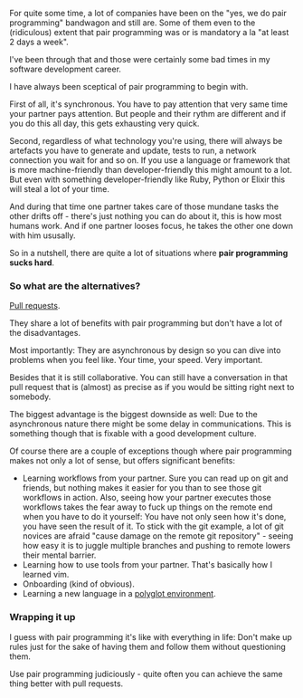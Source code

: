 For quite some time, a lot of companies have been on the "yes, we do pair programming" bandwagon and still are. Some of them even to the (ridiculous) extent that pair programming was or is mandatory a la "at least 2 days a week".

I've been through that and those were certainly some bad times in my software development career.

I have always been sceptical of pair programming to begin with.

First of all, it's synchronous. You have to pay attention that very same time your partner pays attention. But people and their rythm are different and if you do this all day, this gets exhausting very quick.

Second, regardless of what technology you're using, there will always be artefacts you have to generate and update, tests to run, a network connection you wait for and so on. If you use a language or framework that is more machine-friendly than developer-friendly this might amount to a lot. But even with something developer-friendly like Ruby, Python or Elixir this will steal a lot of your time.

And during that time one partner takes care of those mundane tasks the other drifts off - there's just nothing you can do about it, this is how most humans work. And if one partner looses focus, he takes the other one down with him ususally.

So in a nutshell, there are quite a lot of situations where __pair programming sucks hard__.

### So what are the alternatives?

[Pull requests](https://help.github.com/articles/using-pull-requests/).

They share a lot of benefits with pair programming but don't have a lot of the disadvantages.

Most importantly: They are asynchronous by design so you can dive into problems when you feel like. Your time, your speed. Very important.

Besides that it is still collaborative. You can still have a conversation in that pull request that is (almost) as precise as if you would be sitting right next to somebody.

The biggest advantage is the biggest downside as well: Due to the asynchronous nature there might be some delay in communications. This is something though that is fixable with a good development culture.

Of course there are a couple of exceptions though where pair programming makes not only a lot of sense, but offers significant benefits:

- Learning workflows from your partner. Sure you can read up on git and friends, but nothing makes it easier for you than to see those git workflows in action. Also, seeing how your partner executes those workflows takes the fear away to fuck up things on the remote end when you have to do it yourself: You have not only seen how it's done, you have seen the result of it. To stick with the git example, a lot of git novices are afraid "cause damage on the remote git repository" - seeing how easy it is to juggle multiple branches and pushing to remote lowers their mental barrier.
- Learning how to use tools from your partner. That's basically how I learned vim.
- Onboarding (kind of obvious).
- Learning a new language in a [polyglot environment](https://en.wikipedia.org/wiki/Polyglot_(computing)).

### Wrapping it up

I guess with pair programming it's like with everything in life: Don't make up rules just for the sake of having them and follow them without questioning them.

Use pair programming judiciously - quite often you can achieve the same thing better with pull requests.
